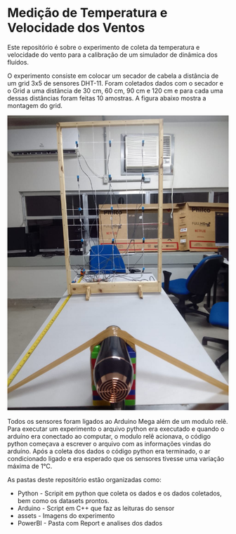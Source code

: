 # Medição de Temperatura e Velocidade dos Ventos


Este repositório é sobre o experimento de coleta da temperatura e velocidade do vento para a calibração de um simulador de dinâmica dos fluídos.

O experimento consiste em colocar um secador de cabela a distância de um grid 3x5 de sensores DHT-11. Foram coletados dados com o secador e o Grid a uma distância de 30 cm, 60 cm, 90 cm e 120 cm e para cada uma dessas distâncias foram feitas 10 amostras. A figura abaixo mostra a montagem do grid.

![assets\grid.jpeg](https://github.com/GPMM/Wind-with-Temperature-Dataset/blob/e3895f3d50b9681c0db8ff90f0f2d90eb94bc484/asset/grid.jpeg)

Todos os sensores foram ligados ao Arduino Mega além de um modulo relê. Para executar um experimento o arquivo python era executado e quando o arduíno era conectado ao computar, o modulo relê acionava, o código python começava a escrever o arquivo com as informações vindas do arduíno. Após a coleta dos dados o código python era terminado, o ar condicionado ligado e era esperado que os sensores tivesse uma variação máxima de 1°C.

As pastas deste repositório estão organizadas como:

- Python - Scripit em python que coleta os dados e os dados coletados, bem como os datasets prontos.
- Arduino - Script em C++ que faz as leituras do sensor
- assets - Imagens do experimento
- PowerBI - Pasta com Report e analises dos dados
